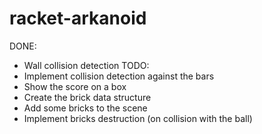 # racket-arkanoid
DONE:
- Wall collision detection
TODO:
- Implement collision detection against the bars
- Show the score on a box
- Create the brick data structure
- Add some bricks to the scene
- Implement bricks destruction (on collision with the ball)
